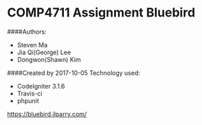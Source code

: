 # COMP4711 Assignment Bluebird

####Authors:
 - Steven Ma
 - Jia Qi(George) Lee
 - Dongwon(Shawn) Kim
 
####Created by 2017-10-05
 Technology used: 
 - CodeIgniter 3.1.6
 - Travis-ci 
 - phpunit
 
 https://bluebird.jlparry.com/
 